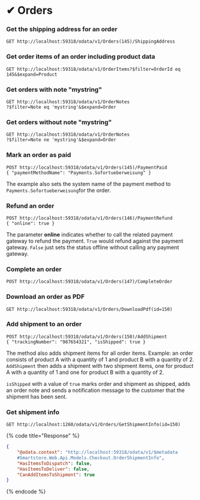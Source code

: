 # ✔ Orders

### **Get the shipping address for an order**

```
GET http://localhost:59318/odata/v1/Orders(145)/ShippingAddress
```

### **Get order items of an order including product data**

```
GET http://localhost:59318/odata/v1/OrderItems?$filter=OrderId eq 145&$expand=Product
```

### **Get orders with note "mystring"**

```
GET http://localhost:59318/odata/v1/OrderNotes
?$filter=Note eq 'mystring'&$expand=Order
```

### **Get orders without note "mystring"**

```
GET http://localhost:59318/odata/v1/OrderNotes
?$filter=Note ne 'mystring'&$expand=Order
```

### **Mark an order as paid**

```
POST http://localhost:59318/odata/v1/Orders(145)/PaymentPaid
{ "paymentMethodName": "Payments.Sofortueberweisung" }
```

The example also sets the system name of the payment method to `Payments.Sofortueberweisung`for the order.

### Refund an order

```
POST http://localhost:59318/odata/v1/Orders(146)/PaymentRefund
{ "online": true }
```

The parameter **online** indicates whether to call the related payment gateway to refund the payment. `True` would refund against the payment gateway. `False` just sets the status offline without calling any payment gateway.

### Complete an order

```
POST http://localhost:59318/odata/v1/Orders(147)/CompleteOrder
```

### Download an order as PDF

```
GET http://localhost:59318/odata/v1/Orders/DownloadPdf(id=150)
```

### Add shipment to an order

```
POST http://localhost:59318/odata/v1/Orders(150)/AddShipment
{ "trackingNumber": "987654321", "isShipped": true }
```

The method also adds shipment items for all order items. Example: an order consists of product A with a quantity of 1 and product B with a quantity of 2. `AddShipment` then adds a shipment with two shipment items, one for product A with a quantity of 1 and one for product B with a quantity of 2.

`isShipped` with a value of `true` marks order and shipment as shipped, adds an order note and sends a notification message to the customer that the shipment has been sent.

### Get shipment info

```
GET http://localhost:1260/odata/v1/Orders/GetShipmentInfo(id=150)
```

{% code title="Response" %}
```json
{
    "@odata.context": "http://localhost:59318/odata/v1/$metadata
    #Smartstore.Web.Api.Models.Checkout.OrderShipmentInfo",
    "HasItemsToDispatch": false,
    "HasItemsToDeliver": false,
    "CanAddItemsToShipment": true
}
```
{% endcode %}
